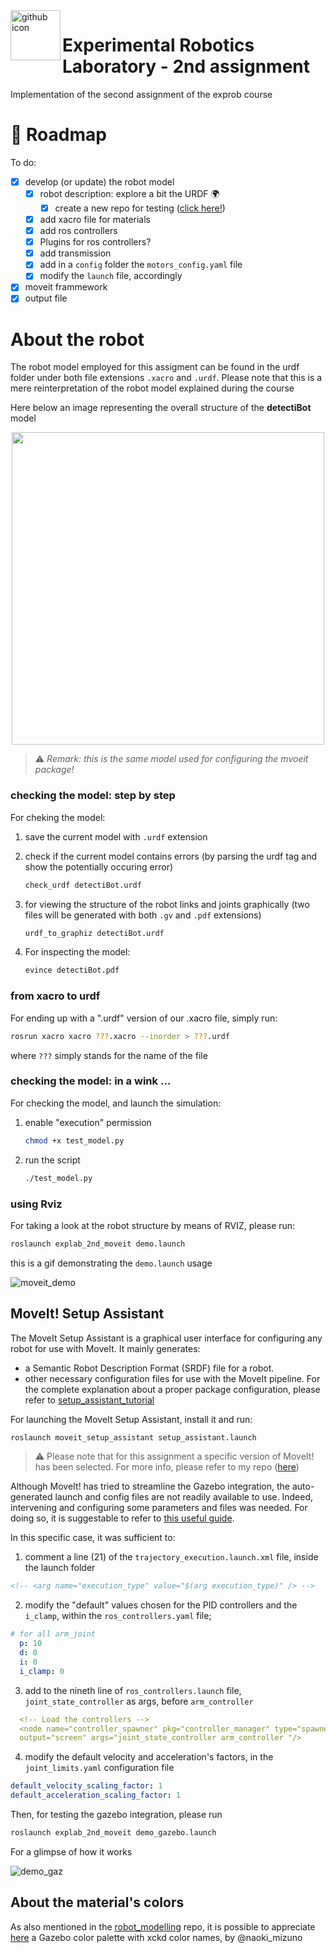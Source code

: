 
<img align="left" width="80" height="80" src="https://github.com/fedehub.png" alt="github icon">
<h1> Experimental Robotics Laboratory - 2nd assignment  </h1>

Implementation of the second assignment of the exprob course 

# 🚀 Roadmap

To do:

- [x] develop (or update) the robot model
  - [x] robot description: explore a bit the URDF 🌍 
    - [x] create a new repo for testing ([click here!][1])
  - [x] add xacro file for materials 
  - [x] add ros controllers 
  - [x] Plugins for ros controllers? 
  - [x] add transmission 
  - [x] add in a `config` folder the `motors_config.yaml` file
  - [x] modify the `launch` file, accordingly
- [x] moveit frammework
- [x] output file 

# About the robot 

The robot model employed for this assigment can be found in the urdf folder under both file extensions  `.xacro` and `.urdf`. Please note that this is a mere reinterpretation of the robot model explained during the course 

Here below an image representing the overall structure of the **detectiBot** model

<p align = center>
<img src="https://user-images.githubusercontent.com/61761835/178159762-7e1748ca-54a3-4912-a540-6a391b6beb55.png" width="500" height="500">
</p>

> ⚠️ _Remark: this is the same model used for configuring the mvoeit package!_

### checking the model: step by step

For cheking the model:

1. save the current model with `.urdf` extension
2. check if the current model contains errors (by parsing the urdf tag and show the potentially occuring error)

   ```sh
   check_urdf detectiBot.urdf
   ```

3. for viewing the structure of the robot links and joints graphically (two files will be generated with both `.gv` and `.pdf` extensions)

    ```sh
    urdf_to_graphiz detectiBot.urdf
    ```

4. For inspecting the model:
   
    ```sh
    evince detectiBot.pdf
    ```

### from xacro to urdf 

For ending up with a ".urdf" version of our .xacro file, simply run: 

```sh
rosrun xacro xacro ???.xacro --inorder > ???.urdf

```

where `???` simply stands for the name of the file 
    
### checking the model: in a wink …

For checking the model, and launch the simulation:

1. enable "execution" permission

    ```sh
    chmod +x test_model.py
    ```
  
3. run the script

    ```sh
    ./test_model.py 
    ```

### using Rviz 

For taking a look at the robot structure by means of RVIZ, please run:

```sh
roslaunch explab_2nd_moveit demo.launch
```

this is a gif demonstrating the `demo.launch` usage

![moveit_demo](https://user-images.githubusercontent.com/61761835/178219740-f194c2bb-8181-4839-aeaa-b59f9abc5982.gif)



## MoveIt! Setup Assistant

The MoveIt Setup Assistant is a graphical user interface for configuring any robot for use with MoveIt. It mainly generates:
* a Semantic Robot Description Format (SRDF) file for a robot.
* other necessary configuration files for use with the MoveIt pipeline. 
For the complete explanation about a proper package configuration, please refer to [setup_assistant_tutorial][3]


For launching the MoveIt Setup Assistant, install it and run:

```sh
roslaunch moveit_setup_assistant setup_assistant.launch
```

> ⚠️ Please note that for this  assignment a specific version of MoveIt! has been selected. For more info, please refer to my repo ([here][4])

Although MoveIt! has tried to streamline the Gazebo integration, the auto-generated launch and config files are not readily available to use. Indeed, intervening and configuring some parameters and files was needed. For doing so, it is suggestable to refer to [this useful guide][5]. 

In this specific case, it was sufficient to:

1. comment a line (21) of the `trajectory_execution.launch.xml` file, inside the launch folder 

  ```xml
  <!-- <arg name="execution_type" value="$(arg execution_type)" /> -->
  ```

2. modify the "default" values chosen for the PID controllers and the `i_clamp`, within the `ros_controllers.yaml` file; 

  ```yaml
  # for all arm_joint
    p: 10
    d: 0
    i: 0
    i_clamp: 0
   ```
3. add to the nineth line of `ros_controllers.launch` file, `joint_state_controller` as args, before `arm_controller`

  ```yaml
    <!-- Load the controllers -->
    <node name="controller_spawner" pkg="controller_manager" type="spawner"   respawn="false"
    output="screen" args="joint_state_controller arm_controller "/>

  ```

4. modify the default velocity and acceleration's factors, in the `joint_limits.yaml` configuration file 

  ```yaml
  default_velocity_scaling_factor: 1
  default_acceleration_scaling_factor: 1
  
  ```

Then, for testing the gazebo integration, please run

```sh
roslaunch explab_2nd_moveit demo_gazebo.launch 

```

For a glimpse of how it works

![demo_gaz](https://user-images.githubusercontent.com/61761835/178574333-083abf9a-4592-4a64-a238-3871448d5675.gif)






## About the material's colors 

As also mentioned in the [robot_modelling][1] repo, it is possible to appreciate  [here][2] a Gazebo color palette with xckd color names, by @naoki_mizuno




<!-- References -->

[1]: https://github.com/fedehub/robot_modelling
[2]: https://gist.github.com/naoki-mizuno/5e63a13597d5c5fe817c1600b829595e#file-xkcd_colors-urdf-xacro-L1
[3]: https://ros-planning.github.io/moveit_tutorials/doc/setup_assistant/setup_assistant_tutorial.html
[4]: https://github.com/fedehub/robot_modelling#some-remarks
[5]: https://medium.com/@tahsincankose/custom-manipulator-simulation-in-gazebo-and-motion-planning-with-moveit-c017eef1ea90 
